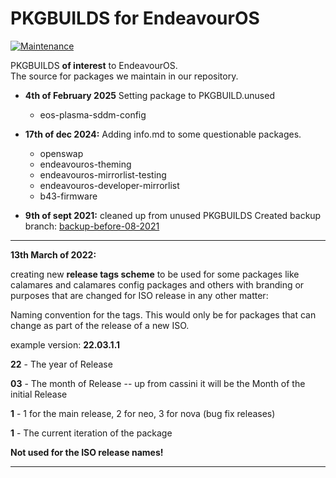 # PKGBUILDS for EndeavourOS 

[![Maintenance](https://img.shields.io/maintenance/yes/2025.svg)]()

PKGBUILDS **of interest** to EndeavourOS.<br>
The source for packages we maintain in our repository.

* **4th of February 2025**
  Setting package to PKGBUILD.unused
    * eos-plasma-sddm-config

* **17th of dec 2024:**
Adding info.md to some questionable packages.
  * openswap
  * endeavouros-theming
  * endeavouros-mirrorlist-testing
  * endeavouros-developer-mirrorlist
  * b43-firmware

* **9th of sept 2021:**
cleaned up from unused PKGBUILDS
Created backup branch:
[backup-before-08-2021](https://github.com/endeavouros-team/PKGBUILDS/tree/backup-before-08-2021)

--- 

**13th March of  2022:** 

creating new **release tags scheme** to be used for some packages like calamares and calamares config packages and others with branding or purposes that are changed for ISO release in any other matter:

Naming convention for the tags. 
This would only be for packages that can change as part of the release of a new ISO.

example version: **22.03.1.1**

**22** - The year of Release

**03** - The month of Release  -- up from cassini it will be the Month of the initial Release

**1** - 1 for the main release, 2 for neo, 3 for nova (bug fix releases)

**1** - The current iteration of the package

**Not used for the ISO release names!**

---
